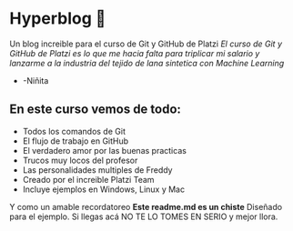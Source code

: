 # Hyperblog 💚
Un blog increible para el curso de Git y GitHub de Platzi
*El curso de Git y GitHub de Platzi es lo que me hacia falta para triplicar mi salario y lanzarme a la industria del tejido de lana sintetica con Machine Learning*
* -Niñita
## En este curso vemos de todo:
- Todos los comandos de Git 
- El flujo de trabajo en GitHub
- El verdadero amor por las buenas practicas 
- Trucos muy locos del profesor
- Las personalidades multiples de Freddy
- Creado por el increible Platzi Team
- Incluye ejemplos en Windows, Linux y Mac 

Y como un amable recordatoreo **Este readme.md es un chiste** Diseñado para el ejemplo. Si llegas acá NO TE LO TOMES EN SERIO y mejor llora.